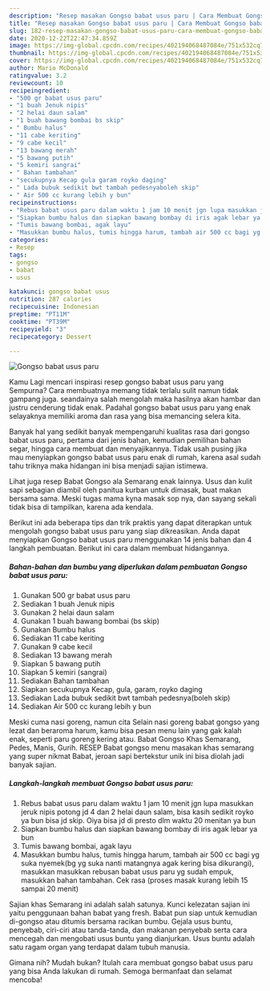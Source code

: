 ```yaml
---
description: "Resep masakan Gongso babat usus paru | Cara Membuat Gongso babat usus paru Yang Bikin Ngiler"
title: "Resep masakan Gongso babat usus paru | Cara Membuat Gongso babat usus paru Yang Bikin Ngiler"
slug: 182-resep-masakan-gongso-babat-usus-paru-cara-membuat-gongso-babat-usus-paru-yang-bikin-ngiler
date: 2020-12-22T22:47:34.859Z
image: https://img-global.cpcdn.com/recipes/402194068487084e/751x532cq70/gongso-babat-usus-paru-foto-resep-utama.jpg
thumbnail: https://img-global.cpcdn.com/recipes/402194068487084e/751x532cq70/gongso-babat-usus-paru-foto-resep-utama.jpg
cover: https://img-global.cpcdn.com/recipes/402194068487084e/751x532cq70/gongso-babat-usus-paru-foto-resep-utama.jpg
author: Mario McDonald
ratingvalue: 3.2
reviewcount: 10
recipeingredient:
- "500 gr babat usus paru"
- "1 buah Jenuk nipis"
- "2 helai daun salam"
- "1 buah bawang bombai bs skip"
- " Bumbu halus"
- "11 cabe keriting"
- "9 cabe kecil"
- "13 bawang merah"
- "5 bawang putih"
- "5 kemiri sangrai"
- " Bahan tambahan"
- "secukupnya Kecap gula garam royko daging"
- " Lada bubuk sedikit bwt tambah pedesnyaboleh skip"
- " Air 500 cc kurang lebih y bun"
recipeinstructions:
- "Rebus babat usus paru dalam waktu 1 jam 10 menit jgn lupa masukkan jeruk nipis potong jd 4 dan 2 helai daun salam, bisa kasih sedikit royko ya bun bisa jd skip. Oiya bisa jd di presto dlm waktu 20 menitan ya bun"
- "Siapkan bumbu halus dan siapkan bawang bombay di iris agak lebar ya bun"
- "Tumis bawang bombai, agak layu"
- "Masukkan bumbu halus, tumis hingga harum, tambah air 500 cc bagi yg suka nyemek(bg yg suka nanti matangnya agak kering bisa dikurangi), masukkan masukkan rebusan babat usus paru yg sudah empuk, masukkan bahan tambahan. Cek rasa (proses masak kurang lebih 15 sampai 20 menit)"
categories:
- Resep
tags:
- gongso
- babat
- usus

katakunci: gongso babat usus 
nutrition: 287 calories
recipecuisine: Indonesian
preptime: "PT11M"
cooktime: "PT39M"
recipeyield: "3"
recipecategory: Dessert

---
```



![Gongso babat usus paru](https://img-global.cpcdn.com/recipes/402194068487084e/751x532cq70/gongso-babat-usus-paru-foto-resep-utama.jpg)

Kamu Lagi mencari inspirasi resep gongso babat usus paru yang Sempurna? Cara membuatnya memang tidak terlalu sulit namun tidak gampang juga. seandainya salah mengolah maka hasilnya akan hambar dan justru cenderung tidak enak. Padahal gongso babat usus paru yang enak selayaknya memiliki aroma dan rasa yang bisa memancing selera kita.

Banyak hal yang sedikit banyak mempengaruhi kualitas rasa dari gongso babat usus paru, pertama dari jenis bahan, kemudian pemilihan bahan segar, hingga cara membuat dan menyajikannya. Tidak usah pusing jika mau menyiapkan gongso babat usus paru enak di rumah, karena asal sudah tahu triknya maka hidangan ini bisa menjadi sajian istimewa.

Lihat juga resep Babat Gongso ala Semarang enak lainnya. Usus dan kulit sapi sebagian diambil oleh panitua kurban untuk dimasak, buat makan bersama sama. Meski tugas mama kyna masak sop nya, dan sayang sekali tidak bisa di tampilkan, karena ada kendala.


Berikut ini ada beberapa tips dan trik praktis yang dapat diterapkan untuk mengolah gongso babat usus paru yang siap dikreasikan. Anda dapat menyiapkan Gongso babat usus paru menggunakan 14 jenis bahan dan 4 langkah pembuatan. Berikut ini cara dalam membuat hidangannya.

<!--inarticleads1-->

##### Bahan-bahan dan bumbu yang diperlukan dalam pembuatan Gongso babat usus paru:

1. Gunakan 500 gr babat usus paru
1. Sediakan 1 buah Jenuk nipis
1. Gunakan 2 helai daun salam
1. Gunakan 1 buah bawang bombai (bs skip)
1. Gunakan  Bumbu halus
1. Sediakan 11 cabe keriting
1. Gunakan 9 cabe kecil
1. Sediakan 13 bawang merah
1. Siapkan 5 bawang putih
1. Siapkan 5 kemiri (sangrai)
1. Sediakan  Bahan tambahan
1. Siapkan secukupnya Kecap, gula, garam, royko daging
1. Sediakan  Lada bubuk sedikit bwt tambah pedesnya(boleh skip)
1. Sediakan  Air 500 cc kurang lebih y bun


Meski cuma nasi goreng, namun cita Selain nasi goreng babat gongso yang lezat dan beraroma harum, kamu bisa pesan menu lain yang gak kalah enak, seperti paru goreng kering atau. Babat Gongso Khas Semarang, Pedes, Manis, Gurih. RESEP Babat gongso menu masakan khas semarang yang super nikmat Babat, jeroan sapi bertekstur unik ini bisa diolah jadi banyak sajian. 

<!--inarticleads2-->

##### Langkah-langkah membuat Gongso babat usus paru:

1. Rebus babat usus paru dalam waktu 1 jam 10 menit jgn lupa masukkan jeruk nipis potong jd 4 dan 2 helai daun salam, bisa kasih sedikit royko ya bun bisa jd skip. Oiya bisa jd di presto dlm waktu 20 menitan ya bun
1. Siapkan bumbu halus dan siapkan bawang bombay di iris agak lebar ya bun
1. Tumis bawang bombai, agak layu
1. Masukkan bumbu halus, tumis hingga harum, tambah air 500 cc bagi yg suka nyemek(bg yg suka nanti matangnya agak kering bisa dikurangi), masukkan masukkan rebusan babat usus paru yg sudah empuk, masukkan bahan tambahan. Cek rasa (proses masak kurang lebih 15 sampai 20 menit)


Sajian khas Semarang ini adalah salah satunya. Kunci kelezatan sajian ini yaitu penggunaan bahan babat yang fresh. Babat pun siap untuk kemudian di-gongso atau ditumis bersama racikan bumbu. Gejala usus buntu, penyebab, ciri-ciri atau tanda-tanda, dan makanan penyebab serta cara mencegah dan mengobati usus buntu yang dianjurkan. Usus buntu adalah satu ragam organ yang terdapat dalam tubuh manusia. 

Gimana nih? Mudah bukan? Itulah cara membuat gongso babat usus paru yang bisa Anda lakukan di rumah. Semoga bermanfaat dan selamat mencoba!
